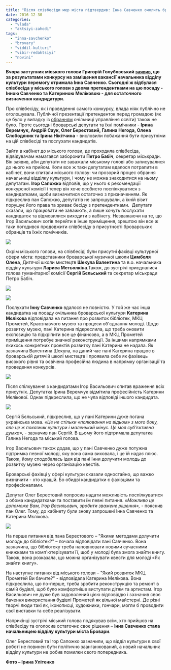 ```yaml
---
title: "Після співбесіди мер міста підтвердив: Інна Савченко очолить броварський відділ культури"
date: 2016-12-30
categories: 
  - "vlada"
  - "aktsiyi-zahodi"
tags: 
  - "inna-savchenko"
  - "brovary"
  - "viddil-kulturi"
  - "vibir-redaktsiyi"
  - "novini"
---
```


**Вчора заступник міського голови Григорій Голубовський [заявив](https://mpz.brovary.org/ochilnytseyu-viddilu-kultury-brovariv-stala-inna-savchenko/), що за результатами конкурсу на заміщення вакансії начальника відділу культури перемогу отримала Інна Савченко. Сьогодні ж відбулася співбесіда у міського голови з двома претендентками на цю посаду - Інною Савченко та Катериною Меліковою - для остаточного визначення кандидатури.**

Про співбесіду, як і проведення самого конкурсу, влада ніяк публічно не оголошувала. Публічної презентації претенденток перед громадою (як це було у випадку із [обранням](https://mpz.brovary.org/gromadska-rada-pry-osviti-progolosuvala-za-stabilnist-ta-dobrobut/) очільниці управління освіти) також не було. Проте сьогодні броварські депутати та їхні помічники - **Ірина Веремчук, Андрій Саук, Олег Берестовий, Галина Негода, Олена Слободяник та Ірина Нікітчина** - висловили побажання бути присутніми на цій співбесіді та послухати кандидатів.

Зайти в кабінет до міського голови, де проходила співбесіда, відвідувачам намагався заборонити **Петро Бабіч**, секретар міськради. Він заявив, аби депутати не заважали міському голові або записувалися до нього на прийом. Коли все ж таки депутатам вдалося потрапити в кабінет, вони спитали міського голову: чи прозорий процес обрання начальниці відділку культури, і чому не можна знаходитися на ньому депутатам. **Ігор Сапожко** відповів, що у нього є рекомендації конкурсної комісії і тепер він хоче особисто поспілкуватися з кандидатками, щоби визначитися остаточно з призначенням. Як підкреслив пан Сапожко, депутатів не запрошували, а їхній візит порушує його права та зриває бесіду з претендентками.  Депутати сказали, що працювати не заважють, а лише хочуть послухати кандидаток та відмовилися виходити з кабінету. Незважаючи на те, що Ігор Васильович хотів перейти в інше приміщення, зрештою він все ж таки погодився продовжити співбесіду в присутності броварських обранців та їхніх помічників.

[![](https://mpz.brovary.org/wp-content/uploads/2017/01/Spivbesida-Savchenko-pereshkodzhannya_00002.jpg)](https://mpz.brovary.org/wp-content/uploads/2017/01/Spivbesida-Savchenko-pereshkodzhannya_00002.jpg)

Окрім міського голови, на співбесіді були присутні фахівці культурної сфери міста: представники броварської музичної школи **Цимболя Олена**, Дитячої школи мистецтв **Шекула Валентина** та в.о. начальника відділу культури **Лариса Метьолкіна**.Також, до зустрічі приєдналися голова гуманітарної комісії **Сергій Бєльський** та секретар міськради Петро Бабіч.

[![](https://mpz.brovary.org/wp-content/uploads/2017/01/Spivbesida-Savchenko-pereshkodzhannya_00004.jpg)](https://mpz.brovary.org/wp-content/uploads/2017/01/Spivbesida-Savchenko-pereshkodzhannya_00004.jpg)

[![](https://mpz.brovary.org/wp-content/uploads/2017/01/Spivbesida-Savchenko-pereshkodzhannya_00003.jpg)](https://mpz.brovary.org/wp-content/uploads/2017/01/Spivbesida-Savchenko-pereshkodzhannya_00003.jpg)

Послухати **Інну Савченко** вдалося не повністю. У той же час інша кандидатка на посаду очільника броварської культури **Катерина Мєлікова** відповідала на питання про розвиток бібліотек, МКЦ Прометей, Краєзнавчого музею та процеси об'єднання молоді. Щодо розвитку музею, пані Катерина підкреслила, що треба оновити експозицію та підкріпити все це фінансово, а в МКЦ Прометей приміщення потребує значної реконструкції. За іншими напрямками якихось конкретних проектів розвитку пані Катерина не надала. Як зазначила Валентина Шекула, на даний час пані Катерина працює в броварській дитячій школі мистецтв і проявила себе як фахівець високого рівня та освічена професійна людина в напрямку організації та проведення конкурсів.

[![](https://mpz.brovary.org/wp-content/uploads/2017/01/Spivbesida-Savchenko-pereshkodzhannya_00005.jpg)](https://mpz.brovary.org/wp-content/uploads/2017/01/Spivbesida-Savchenko-pereshkodzhannya_00005.jpg)

Після спілкування з кандидатами Ігор Васильович спитав враження всіх присутніх. Депутатка Ірина Веремчук відмітила професійність Катерини Мєлікової. Однак підкреслила, що не чула відповіді іншого кандидата.

[![](https://mpz.brovary.org/wp-content/uploads/2017/01/Spivbesida-Savchenko-pereshkodzhannya_00001.jpg)](https://mpz.brovary.org/wp-content/uploads/2017/01/Spivbesida-Savchenko-pereshkodzhannya_00001.jpg)

Сергій Бєльський, підкреслив, що у пані Катерини дуже погана українська мова. _«Це не стільки «полювання на відьом» з мого боку, але це ж показник культури і маленький мінус. Це моя суб'єктивна думка»,_ - зазначив пан Сергій. В цьому його підтримала депутатка Галина Негода та міський голова.

Ігор Васильович також додав, що у пані Савченко дуже потужна підтримка певної молоді, яку вона сама виховала, і це їй надає плюс. Також, йому сподобалась ідея від пані Інни долучити молодь до розвитку музею через організацію квестів.

Броварські фахівці у сфері культури сказали одностайно, що важко визначити - хто кращій. Бо обидві кандидатки є фахівцями та професіоналами.

Депутат Олег Берестовий попросив надати можливість поспілкуватися з обома кандидатками та поставити їм певні питання. _«Можливо це допоможе Вам, Ігор Васильович, зробити зважене рішення»,_ - пояснив пан Олег. Тому, до кабінету були знову запрошені Інна Савченко та Катерина Мєлікова.

[![](https://mpz.brovary.org/wp-content/uploads/2017/01/Spivbesida-Savchenko-pereshkodzhannya_00010.jpg)](https://mpz.brovary.org/wp-content/uploads/2017/01/Spivbesida-Savchenko-pereshkodzhannya_00010.jpg)

На перше питання від пана Берестового – "Якими методами долучити молодь до бібліотек?" – почала відповідати пані Савченко. Вона зазначила, що бібліотеку треба наповнювати новими сучасними книжками та комп'ютерізувати її, щоб у молоді була змога знайти книгу. Також, вона розказала, що можна організувати квести для молоді «Як знайти книгу».

На наступне питання від міського голови – "Який розвиток МКЦ Прометей Ви бачите?" - відповідала Катерина Мєлікова. Вона підкреслила, що по-перше, треба зробити реконструкцію та ремонт в самій будівлі, щоб було комфортніше виступати дітям та артистам. Ігор Васильович не дуже був задоволений цією відповіддю і зазначив своє бачення використання будівлі Прометей як вільної майстерні. Де різні творчі люди такі як, іконописці, художники, гончари, могли б проводити свої виставки та себе реалізувати.

Наприкінці зустрічі міський голова подякував всім, хто прийшов на співбесіду та оголосив остаточнє своє рішення – **Інна Савченко стала начальницею відділу культури міста Бровари**.

Олег Берестовий та Ігор Сапожко зазначили, що відділ культури в свої роботі не повинен бути політично заанганжований, а новий начальник відділу культури не робив помилки свого попередника.

**Фото – Ірина Улітенко**
